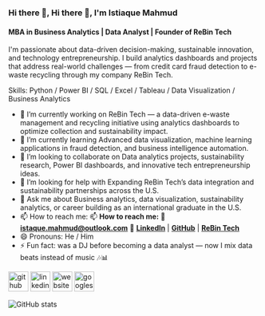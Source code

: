 ### Hi there 👋, Hi there 👋, I'm Istiaque Mahmud
#### MBA in Business Analytics | Data Analyst | Founder of ReBin Tech
I'm passionate about data-driven decision-making, sustainable innovation, and technology entrepreneurship. I build analytics dashboards and projects that address real-world challenges — from credit card fraud detection to e-waste recycling through my company ReBin Tech.

Skills: Python / Power BI / SQL / Excel / Tableau / Data Visualization / Business Analytics

- 🔭 I’m currently working on ReBin Tech — a data-driven e-waste management and recycling initiative using analytics dashboards to optimize collection and sustainability impact. 
- 🌱 I’m currently learning Advanced data visualization, machine learning applications in fraud detection, and business intelligence automation. 
- 👯 I’m looking to collaborate on Data analytics projects, sustainability research, Power BI dashboards, and innovative tech entrepreneurship ideas. 
- 🤔 I’m looking for help with Expanding ReBin Tech’s data integration and sustainability partnerships across the U.S. 
- 💬 Ask me about Business analytics, data visualization, sustainability analytics, or career building as an international graduate in the U.S. 
- 📫 How to reach me: 📫 **How to reach me:**  📧 **istaque.mahmud@outlook.com**  🔗 [**LinkedIn**](https://www.linkedin.com/in/istiaquemahmud) | [**GitHub**](https://github.com/iamrafat1) | [**ReBin Tech**](https://rebintech.com) 
- 😄 Pronouns: He / Him 
- ⚡ Fun fact: was a DJ before becoming a data analyst — now I mix data beats instead of music 🎶📊 


[<img src='https://cdn.jsdelivr.net/npm/simple-icons@3.0.1/icons/github.svg' alt='github' height='40'>](https://github.com/https://github.com/iamrafat1)  [<img src='https://cdn.jsdelivr.net/npm/simple-icons@3.0.1/icons/linkedin.svg' alt='linkedin' height='40'>](https://www.linkedin.com/in/https://www.linkedin.com/in/istiaquemahmud//)  [<img src='https://cdn.jsdelivr.net/npm/simple-icons@3.0.1/icons/icloud.svg' alt='website' height='40'>](https://www.istiaquemahmud.com/)  [<img src='https://cdn.jsdelivr.net/npm/simple-icons@3.0.1/icons/googlescholar.svg' alt='googlescholar' height='40'>](https://scholar.google.com/citations?user=R1zOQpsAAAAJ)  

![GitHub stats](https://github-readme-stats.vercel.app/api?username=https://github.com/iamrafat1&show_icons=true)  

